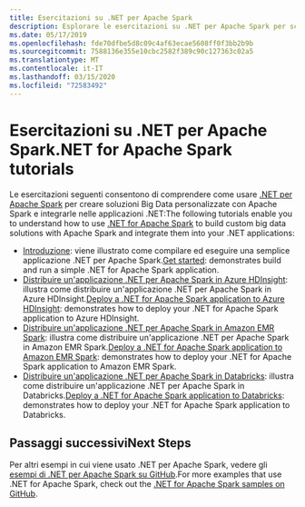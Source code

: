 ```yaml
---
title: Esercitazioni su .NET per Apache Spark
description: Esplorare le esercitazioni su .NET per Apache Spark per scoprire come integrare Apache Spark nelle applicazioni .NET.
ms.date: 05/17/2019
ms.openlocfilehash: fde70dfbe5d8c09c4af63ecae5608ff0f3bb2b9b
ms.sourcegitcommit: 7588136e355e10cbc2582f389c90c127363c02a5
ms.translationtype: MT
ms.contentlocale: it-IT
ms.lasthandoff: 03/15/2020
ms.locfileid: "72583492"
---
```

# <a name="net-for-apache-spark-tutorials"></a><span data-ttu-id="fdf64-103">Esercitazioni su .NET per Apache Spark</span><span class="sxs-lookup"><span data-stu-id="fdf64-103">.NET for Apache Spark tutorials</span></span>

<span data-ttu-id="fdf64-104">Le esercitazioni seguenti consentono di comprendere come usare [.NET per Apache Spark](../index.yml) per creare soluzioni Big Data personalizzate con Apache Spark e integrarle nelle applicazioni .NET:</span><span class="sxs-lookup"><span data-stu-id="fdf64-104">The following tutorials enable you to understand how to use [.NET for Apache Spark](../index.yml) to build custom big data solutions with Apache Spark and integrate them into your .NET applications:</span></span>

* <span data-ttu-id="fdf64-105">[Introduzione](get-started.md): viene illustrato come compilare ed eseguire una semplice applicazione .NET per Apache Spark.</span><span class="sxs-lookup"><span data-stu-id="fdf64-105">[Get started](get-started.md): demonstrates build and run a simple .NET for Apache Spark application.</span></span>
* <span data-ttu-id="fdf64-106">[Distribuire un'applicazione .NET per Apache Spark in Azure HDInsight](hdinsight-deployment.md): illustra come distribuire un'applicazione .NET per Apache Spark in Azure HDInsight.</span><span class="sxs-lookup"><span data-stu-id="fdf64-106">[Deploy a .NET for Apache Spark application to Azure HDInsight](hdinsight-deployment.md): demonstrates how to deploy your .NET for Apache Spark application to Azure HDInsight.</span></span>
* <span data-ttu-id="fdf64-107">[Distribuire un'applicazione .NET per Apache Spark in Amazon EMR Spark](amazon-emr-spark-deployment.md): illustra come distribuire un'applicazione .NET per Apache Spark in Amazon EMR Spark.</span><span class="sxs-lookup"><span data-stu-id="fdf64-107">[Deploy a .NET for Apache Spark application to Amazon EMR Spark](amazon-emr-spark-deployment.md): demonstrates how to deploy your .NET for Apache Spark application to Amazon EMR Spark.</span></span>
* <span data-ttu-id="fdf64-108">[Distribuire un'applicazione .NET per Apache Spark in Databricks](databricks-deployment.md): illustra come distribuire un'applicazione .NET per Apache Spark in Databricks.</span><span class="sxs-lookup"><span data-stu-id="fdf64-108">[Deploy a .NET for Apache Spark application to Databricks](databricks-deployment.md): demonstrates how to deploy your .NET for Apache Spark application to Databricks.</span></span>

## <a name="next-steps"></a><span data-ttu-id="fdf64-109">Passaggi successivi</span><span class="sxs-lookup"><span data-stu-id="fdf64-109">Next Steps</span></span>

<span data-ttu-id="fdf64-110">Per altri esempi in cui viene usato .NET per Apache Spark, vedere gli [esempi di .NET per Apache Spark su GitHub](https://github.com/dotnet/spark#samples).</span><span class="sxs-lookup"><span data-stu-id="fdf64-110">For more examples that use .NET for Apache Spark, check out the [.NET for Apache Spark samples on GitHub](https://github.com/dotnet/spark#samples).</span></span>
